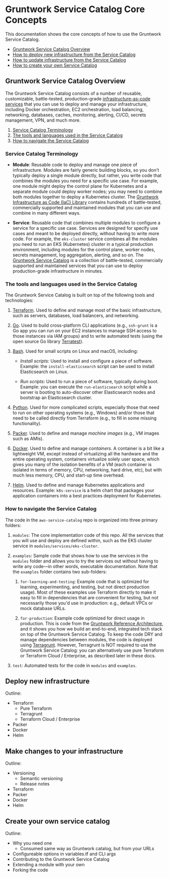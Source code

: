 # Gruntwork Service Catalog Core Concepts

This documentation shows the core concepts of how to use the Gruntwork Service Catalog.

* [Gruntwork Service Catalog Overview](#gruntwork-service-catalog-overview)
* [How to deploy new infrastructure from the Service Catalog](#deploy-new-infrastructure)
* [How to update infrastructure from the Service Catalog](#make-changes-to-your-infrastructure)
* [How to create your own Service Catalog](#create-your-own-service-catalog)




## Gruntwork Service Catalog Overview

The Gruntwork Service Catalog consists of a number of reusable, customizable, battle-tested, production-grade 
[infrastructure-as-code services](/modules) that you can use to deploy and manage your infrastructure, including Docker 
orchestration, EC2 orchestration, load balancing, networking, databases, caches, monitoring, alerting, CI/CD, secrets 
management, VPN, and much more. 

1. [Service Catalog Terminology](#service-catalog-terminology)
1. [The tools and languages used in the Service Catalog](#the-tools-and-languages-used-in-the-service-catalog)
1. [How to navigate the Service Catalog](#how-to-navigate-the-service-catalog)


### Service Catalog Terminology

* **Module**: Reusable code to deploy and manage one piece of infrastructure. Modules are fairly generic building 
  blocks, so you don't typically deploy a single module directly, but rather, you write code that combines the modules 
  you need for a specific use case. For example, one module might deploy the control plane for Kubernetes and a 
  separate module could deploy worker nodes; you may need to combine both modules together to deploy a Kubernetes 
  cluster. The [Gruntwork Infrastructure as Code (IaC) Library](https://gruntwork.io/infrastructure-as-code-library/) 
  contains hundreds of battle-tested, commercially supported and maintained modules that you can use and combine in 
  many different ways.

* **Service**: Reusable code that combines multiple modules to configure a service for a specific use case. Services 
  are designed for specify use cases and meant to be deployed directly, without having to write more code. For 
  example, the `eks-cluster` service combines all the modules you need to run an EKS (Kubernetes) cluster in a typical 
  production environment, including modules for the control plane, worker nodes, secrets management, log aggregation, 
  alerting, and so on. The [Gruntwork Service Catalog](https://github.com/gruntwork-io/aws-service-catalog/) is a 
  collection of battle-tested, commercially supported and maintained services that you can use to deploy 
  production-grade infrastructure in minutes.


### The tools and languages used in the Service Catalog

The Gruntwork Service Catalog is built on top of the following tools and technologies:

1. [Terraform](https://www.terraform.io/). Used to define and manage most of the basic infrastructure, such as servers, 
   databases, load balancers, and networking.

1. [Go](https://golang.org/). Used to build cross-platform CLI applications (e.g., `ssh-grunt` is a Go app you can run 
   on your EC2 instances to manage SSH access to those instances via IAM groups) and to write automated tests (using 
   the open source Go library [Terratest](https://terratest.gruntwork.io/)).

1. [Bash](https://www.gnu.org/software/bash/). Used for small scripts on Linux and macOS, including:

    * _Install scripts_: Used to install and configure a piece of software. Example: the `install-elasticsearch` script 
      can be used to install Elasticsearch on Linux.

    * _Run scripts_: Used to run a piece of software, typically during boot. Example: you can execute the 
      `run-elasticsearch` script while a server is booting to auto-discover other Elasticsearch nodes and bootstrap an
      Elasticsearch cluster.

1. [Python](https://www.python.org/). Used for more complicated scripts, especially those that need to run on other 
   operating systems (e.g., Windows) and/or those that need to be called directly from Terraform (e.g., to fill in some 
   missing functionality).

1. [Packer](https://www.packer.io/). Used to define and manage _machine images_ (e.g., VM images such as AMIs). 

1. [Docker](https://www.docker.com/). Used to define and manage _containers_. A container is a bit like a lightweight 
   VM, except instead of virtualizing all the hardware and the entire operating system, containers virtualize solely 
   user space, which gives you many of the isolation benefits of a VM (each container is isolated in terms of memory, 
   CPU, networking, hard drive, etc), but with much less memory, CPU, and start-up time overhead.

1. [Helm](https://helm.sh/). Used to define and manage Kubernetes applications and resources. Example: `k8s-service` 
   is a helm chart that packages your application containers into a best practices deployment for Kubernetes.


### How to navigate the Service Catalog

The code in the `aws-service-catalog` repo is organized into three primary folders:

1. `modules`: The core implementation code of this repo. All the services that you will use and deploy are defined 
   within, such as the EKS cluster service in `modules/services/eks-cluster`.

1. `examples`: Sample code that shows how to use the services in the `modules` folder and allows you to try the 
   services out without having to write any code—in other words, executable documentation. Note that the `examples` 
   folder contains two sub-folders: 
   
    1. `for-learning-and-testing`: Example code that is optimized for learning, experimenting, and testing, but not 
       direct production usage). Most of these examples use Terraform directly to make it easy to fill in dependencies 
       that are convenient for testing, but not necessarily those you'd use in production: e.g., default VPCs or mock 
       database URLs.     

    1. `for-production`: Example code optimized for direct usage in production. This is code from the [Gruntwork Reference 
       Architecture](https://gruntwork.io/reference-architecture/), and it shows you how we build an end-to-end, 
       integrated tech stack on top of the Gruntwork Service Catalog. To keep the code DRY and manage dependencies 
       between modules, the code is deployed using [Terragrunt](https://terragrunt.gruntwork.io/). However, Terragrunt
       is NOT required to use the Gruntwork Service Catalog: you can alternatively use pure Terraform or Terraform 
       Cloud / Enterprise, as described later in these docs.

1. `test`: Automated tests for the code in `modules` and `examples`.




## Deploy new infrastructure

Outline:

- Terraform
  - Pure Terraform
  - Terragrunt
  - Terraform Cloud / Enterprise
- Packer
- Docker
- Helm




## Make changes to your infrastructure

Outline:

- Versioning
  - Semantic versioning
  - Release notes
- Terraform
- Packer
- Docker
- Helm



## Create your own service catalog

Outline:

- Why you need one
  - Consumed same way as Gruntwork catalog, but from your URLs
- Configureable options in variables.tf and CLI args
- Contributing to the Gruntwork Service Catalog
- Extending a module with your own
- Forking the code
